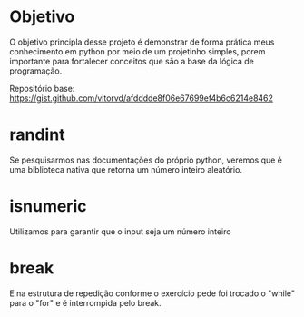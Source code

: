 # Objetivo
O objetivo principla desse projeto é demonstrar de forma prática meus conhecimento em python por meio de um projetinho simples, porem importante para fortalecer conceitos que são a base da lógica de programação.

Repositório base: https://gist.github.com/vitorvd/afdddde8f06e67699ef4b6c6214e8462

# randint
Se pesquisarmos nas documentações do próprio python, veremos que é uma biblioteca nativa que retorna um número inteiro aleatório.

# isnumeric
Utilizamos para garantir que o input seja um número inteiro

# break
E na estrutura de repedição conforme o exercício pede foi trocado o "while" para o "for" e é interrompida pelo break.

